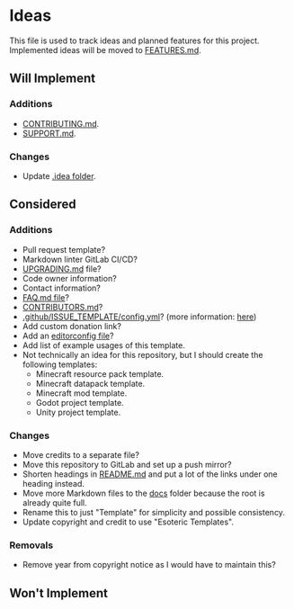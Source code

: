 # Ideas

This file is used to track ideas and planned features for this project. Implemented ideas will be moved to [FEATURES.md][features].

## Will Implement

### Additions

- [CONTRIBUTING.md](./CONTRIBUTING.md).
- [SUPPORT.md](./SUPPORT.md).

### Changes

- Update [.idea folder](./.idea).

## Considered

### Additions

- Pull request template?
- Markdown linter GitLab CI/CD?
- [UPGRADING.md](./UPGRADING.md) file?
- Code owner information?
- Contact information?
- [FAQ.md file](./FAQ.md)?
- [CONTRIBUTORS.md](./CONTRIBUTORS.md)?
- [.github/ISSUE_TEMPLATE/config.yml](.github/ISSUE_TEMPLATE/config.yml)? (more information: [here](https://github.com/danpoynor/special-github-files?tab=readme-ov-file#page_facing_up-githubissue_templatebug_reportmd))
- Add custom donation link?
- Add an [editorconfig file](./.editorconfig)?
- Add list of example usages of this template.
- Not technically an idea for this repository, but I should create the following templates:
  - Minecraft resource pack template.
  - Minecraft datapack template.
  - Minecraft mod template.
  - Godot project template.
  - Unity project template.

### Changes

- Move credits to a separate file?
- Move this repository to GitLab and set up a push mirror?
- Shorten headings in [README.md](docs/README.md) and put a lot of the links under one heading instead.
- Move more Markdown files to the [docs](./docs) folder because the root is already quite full.
- Rename this to just "Template" for simplicity and possible consistency.
- Update copyright and credit to use "Esoteric Templates".

### Removals

- Remove year from copyright notice as I would have to maintain this?

## Won't Implement

<!-- Link aliases -->

<!-- Files -->

[features]: ./docs/FEATURES.md